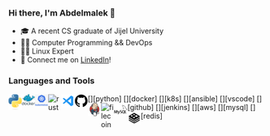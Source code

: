 ### Hi there, I'm Abdelmalek 👋

- 🎓 A recent CS graduate of Jijel University
- 👨‍💻 Computer Programming && DevOps
- 👨‍💻 Linux Expert
- 🔗 Connect me on [LinkedIn](https://www.linkedin.com/in/abdelmalek-rezig/)!

### Languages and Tools
[<img align="left" alt="golang" width="26px" src="./README_img/python.svg" />][python]
[<img align="left" alt="docker" width="26px" src="./README_img/docker.svg" />][docker]
[<img align="left" alt="kubernets" width="26px" src="./README_img/k8s.png" />][k8s]
[<img align="left" alt="rust" width="26px" src="./README_img/ansible.svg.svg" />][ansible]
[<img align="left" alt="vscode" width="26px" src="./README_img/vscode.svg" />][vscode]
[<img align="left" alt="github" width="26px" src="./README_img/github.svg" />][github]
[<img align="left" alt="ipfs" width="26px" src="./README_img/jenkins.svg" />][jenkins]
[<img align="left" alt="filecoin" width="26px" src="./README_img/aws.png" />][aws]
[<img align="left" alt="mysql" width="26px" src="./README_img/mysql.svg" />][mysql]
[<img align="left" alt="redis" width="26px" src="./README_img/redis.svg" />][redis]

